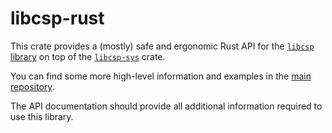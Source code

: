 libcsp-rust
========

This crate provides a (mostly) safe and ergonomic Rust API for the
[`libcsp` library](https://github.com/libcsp/libcsp) on top of the
[`libcsp-sys`](https://crates.io/crates/libcsp-sys) crate.

You can find some more high-level information and examples in the
[main repository](https://egit.irs.uni-stuttgart.de/rust/libcsp-rust).

The API documentation should provide all additional information required to use this library.
